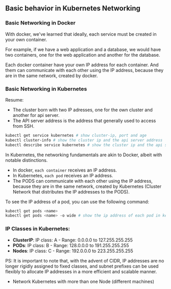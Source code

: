 ## Basic behavior in Kubernetes Networking

### Basic Networking in Docker

With docker, we've learned that ideally, each service must be created in your own container.

For example, if we have a web application and a database, we would have two containers, one for the web application and another for the database.

Each docker container have your own IP address for each container. And them can communicate with each other using the IP address, because they are in the same network, created by docker.

### Basic Networking in Kubernetes

Resume:

- The cluster born with two IP adresses, one for the own cluster and another for api server.
- The API server address is the address that generally used to access from SSH.

```bash
kubectl get service kubernetes # show cluster-ip, port and age
kubectl cluster-info # show the cluster ip and the api server address
kubectl describe service kubernetes # show the cluster ip and the api server address (generally in Endpoints)
```

In Kubernetes, the networking fundamentals are akin to Docker, albeit with notable distinctions.

- In docker, `each container` receives an IP address.
- In Kubernetes, `each pod` receives an IP address.
- The PODS can communicate with each other using the IP address, because they are in the same network, created by Kubernetes (Cluster Network that distributes the IP addresses to the PODS).

To see the IP address of a pod, you can use the following command:

```bash
kubectl get pods <name>
kubectl get pods <name> -o wide # show the ip address of each pod in key IP or IPs
```

### IP Classes in Kubernetes:

- **ClusterIP**: IP class: A - Range: 0.0.0.0 to 127.255.255.255
- **PODs**: IP class: B - Range:  128.0.0.0 to 191.255.255.255
- **Nodes**: IP class: C - Range:  192.0.0.0 to 223.255.255.255

PS: It is important to note that, with the advent of CIDR, IP addresses are no longer rigidly assigned to fixed classes, and subnet prefixes can be used flexibly to allocate IP addresses in a more efficient and scalable manner.


- Network Kubernetes with more than one Node (different machines)


